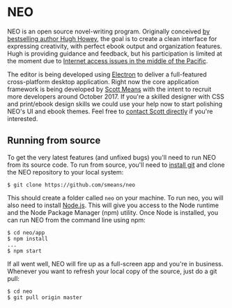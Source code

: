 # NEO
NEO is an open source novel-writing program. Originally conceived [by bestselling author Hugh Howey](http://www.hughhowey.com/neo-a-word-processor-for-authors/), the goal is to create a clean interface for expressing creativity, with perfect ebook output and organization features. Hugh is providing guidance and feedback, but his participation is limited at the moment due to [Internet access issues in the middle of the Pacific](https://www.facebook.com/hughhowey).

The editor is being developed using [Electron](https://electron.atom.io/) to deliver a full-featured
cross-platform desktop application. Right now the core application framework is being developed by [Scott Means](http://smeans.com) with the intent to recruit more developers around October 2017. If you're a
skilled designer with CSS and print/ebook design skills we could use your help now to start polishing
NEO's UI and ebook themes. Feel free to [contact Scott directly](mailto:smeans+neo@gmail.com) if you're interested.

## Running from source
To get the very latest features (and unfixed bugs) you'll need to run NEO from its source code. To run from source, you'll need to [install git](https://git-scm.com/downloads) and clone the NEO repository to your local system:

```
$ git clone https://github.com/smeans/neo
```

This should create a folder called `neo` on your
machine. To run neo, you will also need to install [Node.js](https://nodejs.org/en/). This will give you access to the Node runtime and the Node Package Manager (npm) utility. Once Node is installed, you can run NEO from the command line using npm:

```
$ cd neo/app
$ npm install
...
$ npm start
```

If all went well, NEO will fire up as a full-screen app and you're in business. Whenever you want to refresh your local copy of the source, just do a git pull:

```
$ cd neo
$ git pull origin master
```
